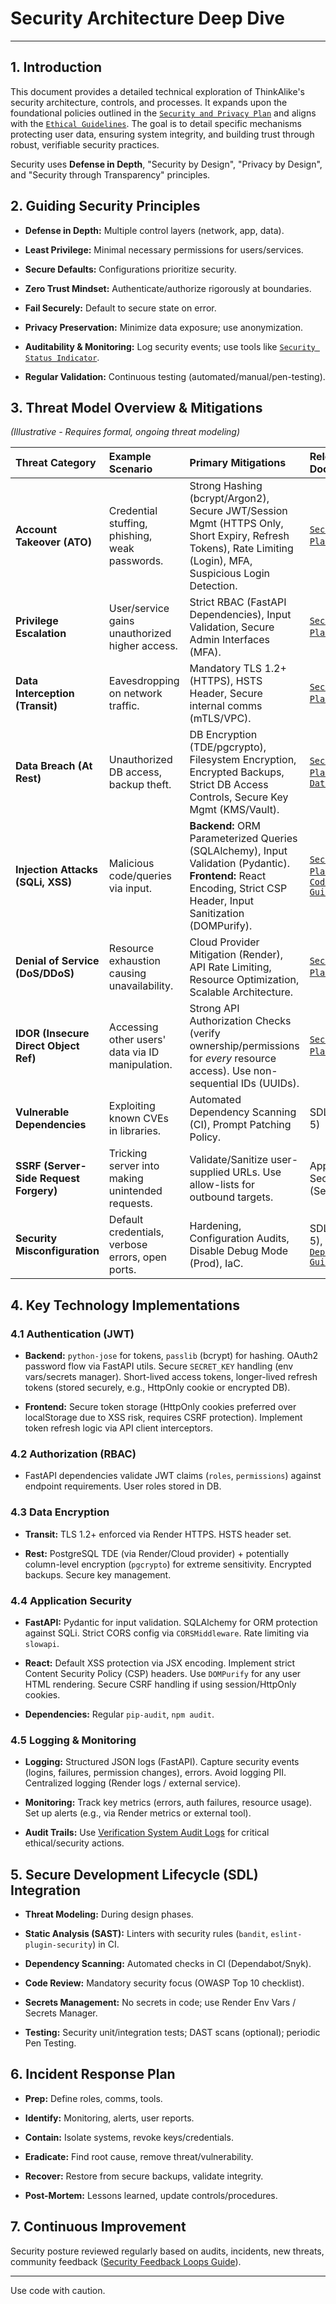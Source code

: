 # Security Architecture Deep Dive

---

## 1. Introduction

This document provides a detailed technical exploration of ThinkAlike's security architecture, controls, and processes. It expands upon the foundational policies outlined in the [`Security and Privacy Plan`](./security_and_privacy_plan.md) and aligns with the [`Ethical Guidelines`](../../core/ethics/ethical_guidelines.md). The goal is to detail specific mechanisms protecting user data, ensuring system integrity, and building trust through robust, verifiable security practices.

Security uses **Defense in Depth**, "Security by Design", "Privacy by Design", and "Security through Transparency" principles.

## 2. Guiding Security Principles

* **Defense in Depth:** Multiple control layers (network, app, data).

* **Least Privilege:** Minimal necessary permissions for users/services.

* **Secure Defaults:** Configurations prioritize security.

* **Zero Trust Mindset:** Authenticate/authorize rigorously at boundaries.

* **Fail Securely:** Default to secure state on error.

* **Privacy Preservation:** Minimize data exposure; use anonymization.

* **Auditability & Monitoring:** Log security events; use tools like [`Security Status Indicator`](../../components/ui_components/security_status_indicator_spec.md).

* **Regular Validation:** Continuous testing (automated/manual/pen-testing).

## 3. Threat Model Overview & Mitigations

*(Illustrative - Requires formal, ongoing threat modeling)*

| Threat Category                      | Example Scenario                                                            | Primary Mitigations                                                                                                                                                                                                | Relevant Docs                                                                                                                                  |
| :----------------------------------- | :-------------------------------------------------------------------------- | :----------------------------------------------------------------------------------------------------------------------------------------------------------------------------------------------------------------- | :----------------------------------------------------------------------------------------------------------------------------------------------- |
| **Account Takeover (ATO)**          | Credential stuffing, phishing, weak passwords.                              | Strong Hashing (bcrypt/Argon2), Secure JWT/Session Mgmt (HTTPS Only, Short Expiry, Refresh Tokens), Rate Limiting (Login), MFA, Suspicious Login Detection.                                                         | [`Security Plan`](./security_and_privacy_plan.md) Sec 1                                                                                        |
| **Privilege Escalation**            | User/service gains unauthorized higher access.                              | Strict RBAC (FastAPI Dependencies), Input Validation, Secure Admin Interfaces (MFA).                                                                                                                               | [`Security Plan`](./security_and_privacy_plan.md) Sec 2                                                                                        |
| **Data Interception (Transit)**     | Eavesdropping on network traffic.                                           | Mandatory TLS 1.2+ (HTTPS), HSTS Header, Secure internal comms (mTLS/VPC).                                                                                                                                         | [`Security Plan`](./security_and_privacy_plan.md) Sec 3                                                                                        |
| **Data Breach (At Rest)**           | Unauthorized DB access, backup theft.                                      | DB Encryption (TDE/pgcrypto), Filesystem Encryption, Encrypted Backups, Strict DB Access Controls, Secure Key Mgmt (KMS/Vault).                                                                                     | [`Security Plan`](./security_and_privacy_plan.md) Sec 3, [`Data Model`](../database/unified_data_model_schema.md)                              |
| **Injection Attacks (SQLi, XSS)**   | Malicious code/queries via input.                                          | **Backend:** ORM Parameterized Queries (SQLAlchemy), Input Validation (Pydantic). **Frontend:** React Encoding, Strict CSP Header, Input Sanitization (DOMPurify).                                                  | [`Security Plan`](./security_and_privacy_plan.md) Sec 4, [`Code Style Guide`](../../guides/developer_guides/code_style_guide.md)                  |
| **Denial of Service (DoS/DDoS)**    | Resource exhaustion causing unavailability.                                | Cloud Provider Mitigation (Render), API Rate Limiting, Resource Optimization, Scalable Architecture.                                                                                                               | [`Security Plan`](./security_and_privacy_plan.md) Sec 4                                                                                        |
| **IDOR (Insecure Direct Object Ref)**| Accessing other users' data via ID manipulation.                           | Strong API Authorization Checks (verify ownership/permissions for *every* resource access). Use non-sequential IDs (UUIDs).                                                                                          | [`Security Plan`](./security_and_privacy_plan.md) Sec 2                                                                                        |
| **Vulnerable Dependencies**         | Exploiting known CVEs in libraries.                                        | Automated Dependency Scanning (CI), Prompt Patching Policy.                                                                                                                                                        | SDL (Sec 5)                                                                                                                                     |
| **SSRF (Server-Side Request Forgery)**| Tricking server into making unintended requests.                          | Validate/Sanitize user-supplied URLs. Use allow-lists for outbound targets.                                                                                                                                        | Application Security (Sec 4)                                                                                                                    |
| **Security Misconfiguration**       | Default credentials, verbose errors, open ports.                           | Hardening, Configuration Audits, Disable Debug Mode (Prod), IaC.                                                                                                                                                  | SDL (Sec 5), [`Deployment Guide`](../../guides/implementation_guides/deployment_guide.md)                                                       |

## 4. Key Technology Implementations

### 4.1 Authentication (JWT)

* **Backend:** `python-jose` for tokens, `passlib` (bcrypt) for hashing. OAuth2 password flow via FastAPI utils. Secure `SECRET_KEY` handling (env vars/secrets manager). Short-lived access tokens, longer-lived refresh tokens (stored securely, e.g., HttpOnly cookie or encrypted DB).

* **Frontend:** Secure token storage (HttpOnly cookies preferred over localStorage due to XSS risk, requires CSRF protection). Implement token refresh logic via API client interceptors.

### 4.2 Authorization (RBAC)

* FastAPI dependencies validate JWT claims (`roles`, `permissions`) against endpoint requirements. User roles stored in DB.

### 4.3 Data Encryption

* **Transit:** TLS 1.2+ enforced via Render HTTPS. HSTS header set.

* **Rest:** PostgreSQL TDE (via Render/Cloud provider) + potentially column-level encryption (`pgcrypto`) for extreme sensitivity. Encrypted backups. Secure key management.

### 4.4 Application Security

* **FastAPI:** Pydantic for input validation. SQLAlchemy for ORM protection against SQLi. Strict CORS config via `CORSMiddleware`. Rate limiting via `slowapi`.

* **React:** Default XSS protection via JSX encoding. Implement strict Content Security Policy (CSP) headers. Use `DOMPurify` for any user HTML rendering. Secure CSRF handling if using session/HttpOnly cookies.

* **Dependencies:** Regular `pip-audit`, `npm audit`.

### 4.5 Logging & Monitoring

* **Logging:** Structured JSON logs (FastAPI). Capture security events (logins, failures, permission changes), errors. Avoid logging PII. Centralized logging (Render logs / external service).

* **Monitoring:** Track key metrics (errors, auth failures, resource usage). Set up alerts (e.g., via Render metrics or external tool).

* **Audit Trails:** Use [Verification System Audit Logs](../../architecture/verification_system/verification_system_data_models.md) for critical ethical/security actions.

## 5. Secure Development Lifecycle (SDL) Integration

* **Threat Modeling:** During design phases.

* **Static Analysis (SAST):** Linters with security rules (`bandit`, `eslint-plugin-security`) in CI.

* **Dependency Scanning:** Automated checks in CI (Dependabot/Snyk).

* **Code Review:** Mandatory security focus (OWASP Top 10 checklist).

* **Secrets Management:** No secrets in code; use Render Env Vars / Secrets Manager.

* **Testing:** Security unit/integration tests; DAST scans (optional); periodic Pen Testing.

## 6. Incident Response Plan

* **Prep:** Define roles, comms, tools.

* **Identify:** Monitoring, alerts, user reports.

* **Contain:** Isolate systems, revoke keys/credentials.

* **Eradicate:** Find root cause, remove threat/vulnerability.

* **Recover:** Restore from secure backups, validate integrity.

* **Post-Mortem:** Lessons learned, update controls/procedures.

## 7. Continuous Improvement

Security posture reviewed regularly based on audits, incidents, new threats, community feedback ([Security Feedback Loops Guide](../../guides/developer_guides/Security_Feedback_Loops.md)).

---

Use code with caution.
